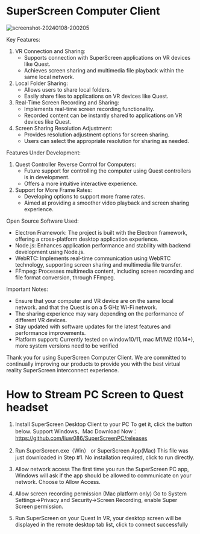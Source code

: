 # SuperScreen Computer Client
![screenshot-20240108-200205](https://github.com/liuw086/SuperScreenPC/assets/9710022/e4809430-0dfa-4d5a-b957-d62b6ca9a683)


Key Features:
1. VR Connection and Sharing:
    * Supports connection with SuperScreen applications on VR devices like Quest.
    * Achieves screen sharing and multimedia file playback within the same local network.
2. Local Folder Sharing:
    * Allows users to share local folders.
    * Easily share files to applications on VR devices like Quest.
3. Real-Time Screen Recording and Sharing:
    * Implements real-time screen recording functionality.
    * Recorded content can be instantly shared to applications on VR devices like Quest.
4. Screen Sharing Resolution Adjustment:
    * Provides resolution adjustment options for screen sharing.
    * Users can select the appropriate resolution for sharing as needed.

Features Under Development:
1. Quest Controller Reverse Control for Computers:
    * Future support for controlling the computer using Quest controllers is in development.
    * Offers a more intuitive interactive experience.
2. Support for More Frame Rates:
    * Developing options to support more frame rates.
    * Aimed at providing a smoother video playback and screen sharing experience.

Open Source Software Used:
* Electron Framework: The project is built with the Electron framework, offering a cross-platform desktop application experience.
* Node.js: Enhances application performance and stability with backend development using Node.js.
* WebRTC: Implements real-time communication using WebRTC technology, supporting screen sharing and multimedia file transfer.
* FFmpeg: Processes multimedia content, including screen recording and file format conversion, through FFmpeg.

Important Notes:
* Ensure that your computer and VR device are on the same local network. and that the Quest is on a 5 GHz Wi-Fi network.
* The sharing experience may vary depending on the performance of different VR devices.
* Stay updated with software updates for the latest features and performance improvements.
* Platform support: Currently tested on window10/11, mac M1/M2 (10.14+), more system versions need to be verified

Thank you for using SuperScreen Computer Client. We are committed to continually improving our products to provide you with the best virtual reality SuperScreen interconnect experience.

# How to Stream PC Screen to Quest headset
1. Install SuperScreen Desktop Client to your PC
To get it, click the button below. Support Windows、Mac 
Download Now：https://github.com/liuw086/SuperScreenPC/releases

2. Run SuperScreen.exe（Win） or SuperScreen App(Mac)
This file was just downloaded in Step #1. No installation required, click to run directly.

3. Allow network access
The first time you run the SuperScreen PC app, Windows will ask if the app should be allowed to communicate on your network. Choose to Allow Access.

4. Allow screen recording permission (Mac platform only)
Go to System Settings->Privacy and Security->Screen Recording, enable Super Screen permission.

5. Run SuperScreen on your Quest
In VR, your desktop screen will be displayed in the remote desktop tab list, click to connect successfully
